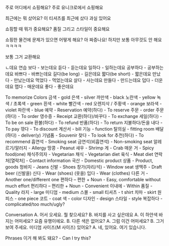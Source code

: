 주로 어디에서 쇼핑해요?
주로 유니크로에서 쇼핑해요

최근에는 뭐 샀어요?
이 티셔츠를 최근에 샀다
과실 있어요

쇼핑할 때 뭐가 중요해요?
품질 그리고 스타일이 중요해요

쇼핑한 물건에 문제가 있으면 어떻게 해요?
아 짜증나요! 하지만 보통 아무것도 안 해요 ㅋㅋㅋㅋ

보통 그거 교환해요

ㄴ데요 연습
보다 - 보는데요
듣다 - 듣는데요
일하다 - 일하는데요
공부하다 - 공부하는데요
바쁘다 - 바쁘는데요
길다(be long) - 길은데요
짧다(be short) - 짧은데요
만났다 - 만났는데요
먹었다 - 먹었는데요
살다 - 사는데요
만들다 - 만드는데요
덥다 - 더운데요
맵다 - 매운데요
좋다 - 좋은데요





To memorize
Colors
금색 - gold
은색 - silver
까만색 - black
노란색 - yellow
녹색 / 초록색 - green
흰색 - white
빨간색 - red
오렌지삭 / 주황색 - orange
보라색 - violet
파란색 - blue
예약 - Reservation
예약(하다) - To reserve
주문 - order
주문(하다) - To order
영수증 - Receipt
교환(하다)/바꾸다 - To exchange
세일(하다) - To be on sale
환불(하다) - To refund
반품(하다) - To return
지불하다/돈을 내다 - To pay
깎다 - To discount
계산서 - bill
기능 - function
탈의실 - fitting room
배달(하다) - deliver(y)
기념품 - Souvenir
찾다 - To look for
추천(하다) - To recommend
흡연석 - Smoking seat
금연석(비흡연석) - Non-smoking seat
알레르기/알러지 - Allergy
땅콩 - Peanut
새우 - Shrimp
게 - Crab
매운 거 - Spicy food(one)
채식주의자 - Vegetarian
채식 - Vegetarian diet
육식 - Meat diet
연락처[열락처] - Contact information
국산 - Domestic product
상품 - Product, goods
청바지 - Jeans
신발 - Shoes
창가(자리/석) - Window seat
생맥주 - Draft beer
(신발을) 신다 - Wear (shoes)
(옷을) 입다 - Wear (clothes)
다른 거 - Another one/different one
편하다 – 편한 + Noun - Easy, comfortable  without much effort
편리하다 – 편리한 + Noun - Convenient
이내에 - Within
품질 - Quality
라지 - large
미디엄 - medium
스몰 - small
티셔츠 - t shirt
치마 - skirt
원피스 - one piece
코트 - coat
색 - color
디자인 - design
스타일 - style
복잡하다 - complicated/too much/ugly?

Conversation
A. 어서 오세요. 뭘 찾으세요?
B. 바지를 사고 싶은데요
A. 이 하얀색 바지는 어떠세요?
    요즘 유행이에요.
B. 다른 색은 없어요?
A. 그럼 이건 어떠세요?
B. 그거 보여 주세요. 미디엄 사이즈(M 사이즈) 있어요?
A. 네, 있어요. 여기 있습니다.

Phrases
이거 해 봐도 돼요? - Can I try this?